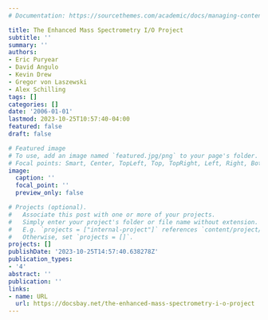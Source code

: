 ```yaml
---
# Documentation: https://sourcethemes.com/academic/docs/managing-content/

title: The Enhanced Mass Spectrometry I/O Project
subtitle: ''
summary: ''
authors:
- Eric Puryear
- David Angulo
- Kevin Drew
- Gregor von Laszewski
- Alex Schilling
tags: []
categories: []
date: '2006-01-01'
lastmod: 2023-10-25T10:57:40-04:00
featured: false
draft: false

# Featured image
# To use, add an image named `featured.jpg/png` to your page's folder.
# Focal points: Smart, Center, TopLeft, Top, TopRight, Left, Right, BottomLeft, Bottom, BottomRight.
image:
  caption: ''
  focal_point: ''
  preview_only: false

# Projects (optional).
#   Associate this post with one or more of your projects.
#   Simply enter your project's folder or file name without extension.
#   E.g. `projects = ["internal-project"]` references `content/project/deep-learning/index.md`.
#   Otherwise, set `projects = []`.
projects: []
publishDate: '2023-10-25T14:57:40.638278Z'
publication_types:
- '4'
abstract: ''
publication: ''
links:
- name: URL
  url: https://docsbay.net/the-enhanced-mass-spectrometry-i-o-project
---
```

